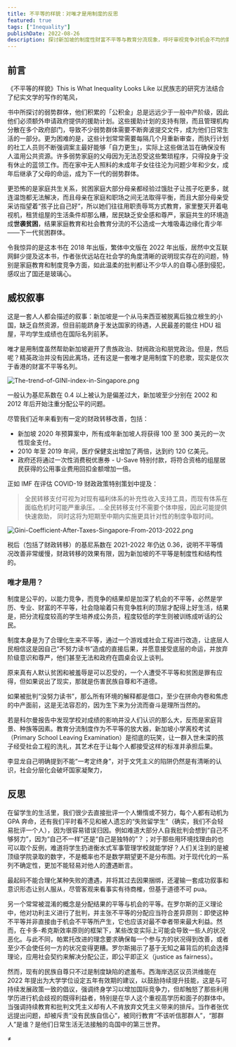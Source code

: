 ```yaml
---
title: 不平等的样貌：对唯才是用制度的反思
featured: true
tags: ["Inequality"]
publishDate: 2022-08-26
description: 探讨新加坡的制度性财富不平等与教育分流现象，呼吁审视竞争对机会不均的影响，同时提倡关注最不幸者的利益。
---
```


## 前言

《不平等的样貌》This is What Inequality Looks Like 以民族志的研究方法结合了纪实文学的写作的笔风，

书中所探讨的弱势群体，他们积累的「公积金」总是远远少于一般中产阶级，因此他们必须额外申请政府提供的援助计划。这些援助计划的支持有限，而且管理机构分散在多个政府部门，导致不少弱势群体需要不断奔波提交文件，成为他们日常生活的一部分。更为困难的是，这些计划常常需要每隔几个月重新审查，而执行计划的社工人员则不断强调案主最好能够「自力更生」，实际上这些做法旨在确保没有人滥用公共资源。许多弱势家庭的父母因为无法忍受这些繁琐程序，只得投身于没有休止的蓝领工作。而在家中无人照料的未成年子女往往沦为问题少年和少女，成年后继承了父母的命运，成为下一代的弱势群体。

更恐怖的是家庭共生关系，贫困家庭大部分母亲都经验过饿肚子让孩子吃更多，就连温饱都无法解决，而且母亲在家庭和职场之间无法取得平衡，而且大部分母亲受采访指望着“孩子比自己好”，所以她们往往用职责辱骂方式教育，家里整天开着电视机，租赁组屋的生活条件却那么糟，居民缺乏安全感和尊严，家庭共生的环境造成**世袭贫困**，结果家庭教育和社会教育分流的不公造成一大堆吸毒边缘化青少年——下一代贫困群体。

令我惊异的是这本书在 2018 年出版，繁体中文版在 2022 年出版，居然中文互联网鲜少提及这本书，作者张优远站在社会学的角度清晰的说明现实存在的问题，特别是家庭教育和制度竞争方面，如此温柔的批判都让不少华人的自尊心感到侵犯，感叹出了国还是玻璃心。

## 威权叙事

这是一套人人都会描述的叙事：新加坡是一个从马来西亚被脱离后独立根生的小国，缺乏自然资源，但目前能跻身于发达国家的待遇，人民最差的能住 HDU 祖屋，平均学生成绩也在国际名列前茅。

唯才是用制度虽然帮助新加坡避开了贵族政治、财阀政治和朋党政治。但是，然后呢？精英政治并没有因此离场，还有这是一套唯才是用制度下的悲歌，现实是仅次于香港的财富不平等名列。

![The-trend-of-GINI-index-in-Singapore.png](/static/images/The-trend-of-GINI-index-in-Singapore.png)

一般认为基尼系数在 0.4 以上被认为是偏差过大，新加坡至少分别在 2002 和 2012 年后开始注重分配公平的问题。

尽管我们近年来看到有一定的财政转移改善，包括：

- 新加坡 2020 年预算案中，所有成年新加坡人将获得 100 至 300 美元的一次性现金支付。
- 2010 年至 2019 年间，医疗保健支出增加了两倍，达到约 120 亿美元。
- 政府还将通过一次性消费税优惠券 - U-Save 特别付款，将符合资格的组屋居民获得的公用事业费用回扣金额增加一倍。

正如 IMF 在评估 COVID-19 财政政策特别策划中提及：

> 全民转移支付可视为对现有福利体系的补充性收入支持工具，而现有体系在面临危机时可能严重承压。...全民转移支付不需要个体申报，因此可能提供快速救助，
> 同时这将为短期至中期内实施更具针对性的制度争取时间。

![Gini-Coefficient-After-Taxes-Singapore-From-2013-2022.png](/static/images/Gini-Coefficient-After-Taxes-Singapore-From-2013-2022.png)

税后（包括了财政转移）的基尼系数在 2021-2022 年仍达 0.36，说明不平等情况改善非常缓慢，财政转移的效果有限，因为新加坡的不平等是制度性和结构性的。

### 唯才是用？

制度是公平的，以能力竞争，而竞争的结果却是加深了机会的不平等，必然是学历、专业、财富的不平等，社会隐喻着只有竞争胜利的顶层才配得上好生活，结果是，把分流程度较高的学生培养成公务员，程度较低的学生则被训练成听话的公民。

制度本身是为了合理化生来不平等，通过一个游戏或社会工程进行改造，让底层人民相信这是因自己“不努力读书”造成的直接后果，并愿意接受底层的命运，并放弃阶级意识和尊严，他们甚至无法和政府在圆桌会议上谈判。

原来真有人默认贫困和被羞辱是可以忍受的，一个人遭受不平等和贫困是罪有应得，但如果说出了现实，那就是伤害民族自尊和不道德。

如果被批判“没努力读书”，那么所有环境的解释都是借口，至少在拼命内卷和焦虑的中产面前，这是无法容忍的，因为生下来为分流而奋斗是理所当然的。

若是科尔曼报告中发现学校对成绩的影响并没人们认识的那么大，反而是家庭背景、种族等因素。教育分流制度作为不平等的放大器，新加坡小学离校考试（Primary School Leaving Examination）是彻底的玩笑，让一群入世未深的孩子经受社会工程的洗礼，其艺术在于让每个人都接受这样的标准并承担后果。

李显龙自己明确提到不能“一考定终身”，对于文凭主义的陷阱仍然是有清晰的认识，社会分层化会破坏国家凝聚力，

## 反思

在留学生的生活里，我们很少去直接批评一个人懒惰或不努力，每个人都有动机为 GPA 奔命，还有我们平时看不见和被人遗忘的“失败留学生”（确实，我们不会轻易批评一个人），因为很容易错误归因。例如难道大部分人自我批判会想到“自己不够努力”，因为“自己不一样”还是“自己是独特的”？；对于那些用环境找理由的也可以取个反例，难道将学生扔进衡水式军事管理学校就能学好？人们关注到的是被顶级学院录取的数字，不是概率也不是数学期望更不是分布图。对于现代化的一系列不确定性，更加不能轻易对他人的遭遇断言。

最起码不能合理化某种失败的遭遇，并将其过去因果捆绑，还灌输一套成功叙事和意识形态让别人服从，尽管客观来看事实有待商榷，但基于道德不可 pua。

另一个常常被混淆的概念是分配结果的平等与机会的平等。在罗尔斯的正义理论中，他对功利主义进行了批判，并主张不平等的分配应当符合差异原则：即使这种不平等并非直接由于机会不平等所产生，它也应该对最不幸者带来最大利益。然而，在卡多-希克斯效率原则的框架下，某些改变实际上可能会导致一些人的状况恶化。与此不同，帕累托改进的理念要求确保每一个参与方的状况得到改善，或者至少不会使任何一方的状况变得更糟。罗尔斯揭示了基于无知之幕背后的机会选择理论，应用社会契约来解决分配公正，即公平即正义（justice as fairness）。

然而，现有的民族自尊只不过是制度缺陷的遮羞布。西海岸选区议员洪维能在 2022 年提出为大学学位设定五年有效期的建议，以鼓励持续提升技能，这是与可持续发展政策一致的倡议，强调终身学习以增加国际竞争力，但却触怒了那些利用学历进行机会歧视的既得利益者，特别是在华人这个重视高学历和面子的群体中。当强调持续教育和批判文凭主义却有人不肯放弃文凭主义带来的排斥。当作者张优远提出问题，却被斥责“没有民族自信心”，被同行教育“不该听信那群人”，“那群人”是谁？是他们日常生活无法接触的岛国中的第三世界。

≠

